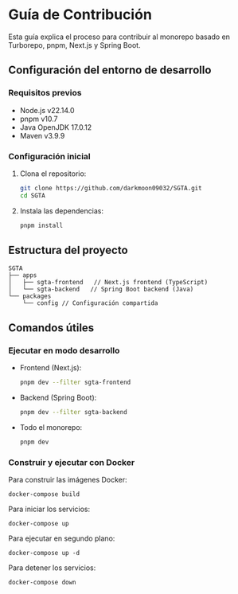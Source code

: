 # Guía de Contribución

Esta guía explica el proceso para contribuir al monorepo basado en Turborepo, pnpm, Next.js y Spring Boot.

## Configuración del entorno de desarrollo

### Requisitos previos

- Node.js v22.14.0
- pnpm v10.7
- Java OpenJDK 17.0.12
- Maven v3.9.9

### Configuración inicial

1. Clona el repositorio:
   ```bash
   git clone https://github.com/darkmoon09032/SGTA.git
   cd SGTA
   ```

2. Instala las dependencias:
   ```bash
   pnpm install
   ```

## Estructura del proyecto

```
SGTA
├── apps
│   ├── sgta-frontend   // Next.js frontend (TypeScript)
│   └── sgta-backend   // Spring Boot backend (Java)
└── packages
    └── config // Configuración compartida
```

## Comandos útiles

### Ejecutar en modo desarrollo

- Frontend (Next.js):
  ```bash
  pnpm dev --filter sgta-frontend
  ```

- Backend (Spring Boot):
  ```bash
  pnpm dev --filter sgta-backend
  ```

- Todo el monorepo:
  ```bash
  pnpm dev
  ```

### Construir y ejecutar con Docker

Para construir las imágenes Docker:

```
docker-compose build
```

Para iniciar los servicios:

```
docker-compose up
```

Para ejecutar en segundo plano:

```
docker-compose up -d
```

Para detener los servicios:

```
docker-compose down
```

